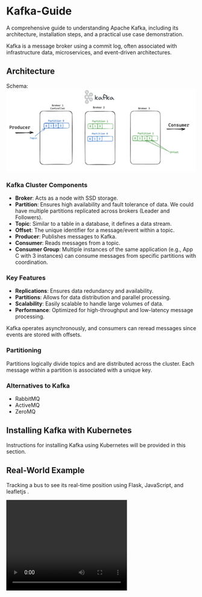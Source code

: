 # Kafka-Guide

A comprehensive guide to understanding Apache Kafka, including its architecture, installation steps, and a practical use case demonstration.

Kafka is a message broker using a commit log, often associated with infrastructure data, microservices, and event-driven architectures.

## Architecture

Schema: ![Kafka Architecture](images/kafka-architecture.png)

### Kafka Cluster Components

- **Broker**: Acts as a node with SSD storage.
- **Partition**: Ensures high availability and fault tolerance of data. We could have multiple partitions replicated across brokers (Leader and Followers).
- **Topic**: Similar to a table in a database, it defines a data stream.
- **Offset**: The unique identifier for a message/event within a topic.
- **Producer**: Publishes messages to Kafka.
- **Consumer**: Reads messages from a topic.
- **Consumer Group**: Multiple instances of the same application (e.g., App C with 3 instances) can consume messages from specific partitions with coordination.

### Key Features

- **Replications**: Ensures data redundancy and availability.
- **Partitions**: Allows for data distribution and parallel processing.
- **Scalability**: Easily scalable to handle large volumes of data.
- **Performance**: Optimized for high-throughput and low-latency message processing.

Kafka operates asynchronously, and consumers can reread messages since events are stored with offsets.

### Partitioning

Partitions logically divide topics and are distributed across the cluster. Each message within a partition is associated with a unique key.

### Alternatives to Kafka

- RabbitMQ
- ActiveMQ
- ZeroMQ

## Installing Kafka with Kubernetes

Instructions for installing Kafka using Kubernetes will be provided in this section.

## Real-World Example

Tracking a bus to see its real-time position using Flask, JavaScript, and leafletjs .

<video width="320" height="240" controls>
  <source src="images/busTrackerLille.mp4" type="video/mp4">
</video>
